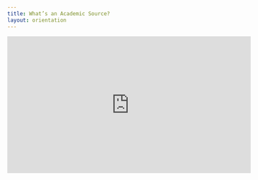 ```yaml
---
title: What’s an Academic Source?
layout: orientation
---
```

<iframe width="560" height="315" src="https://www.youtube.com/embed/4YQ0GGjKPmA" title="Looking for an academic resource?" frameborder="0" allow="accelerometer; autoplay; clipboard-write; encrypted-media; gyroscope; picture-in-picture; web-share" referrerpolicy="strict-origin-when-cross-origin" allowfullscreen></iframe>
